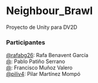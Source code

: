 # Neighbour_Brawl
 Proyecto de Unity para DV2D
 ### Participantes
 <a href="https://github.com/rafabg26">@rafabg26</a>: Rafa Benavent García
 <br/>
 <a href="https://github.com/">@</a>: Pablo Patiño Serrano
 <br/>
 <a href="https://github.com/">@</a>: Francisco Muñoz Valero
 <br/>
 <a href="https://github.com/piliv4">@piliv4</a>: Pilar Martínez Mompó
 
